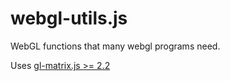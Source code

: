 webgl-utils.js
==============

WebGL functions that many webgl programs need.

Uses [gl-matrix.js >= 2.2](https://github.com/toji/gl-matrix)
